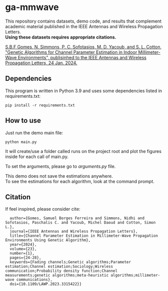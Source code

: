 # ga-mmwave
This repository contains datasets, demo code, and results that complement academic material published in the IEEE Antennas and Wireless Propagation Letters.</br>
**Using these datasets requires appropriate citations.**

[S.B.F Gomes, N. Simmons, P. C. Sofotasios, M. D. Yacoub, and S. L. Cotton, "Genetic Algorithms for Channel Parameter Estimation in Indoor Millimeter-Wave Environments", publisinhed to the IEEE Antennas and Wireless Propagation Letters, 24 Jan. 2024.](https://ieeexplore.ieee.org/abstract/document/10251547/)

## Dependencies

This program is written in Python 3.9 and uses some dependencies listed in requirements.txt:

`pip install -r requirements.txt`

## How to use

Just run the demo main file:

`python main.py`

It will create/use a folder called runs on the project root and plot the figures inside for each call of main.py. 

To set the arguments, please go to _arguments.py_ file.

This demo does not save the estimations anywhere. </br> To see the estimations for each
algorithm, look at the command prompt.

## Citation

If feel inspired, please consider cite:

```@ARTICLE{10251547,
  author={Gomes, Samuel Borges Ferreira and Simmons, Nidhi and Sofotasios, Paschalis C. and Yacoub, Michel Daoud and Cotton, Simon L.},
  journal={IEEE Antennas and Wireless Propagation Letters}, 
  title={Channel Parameter Estimation in Millimeter-Wave Propagation Environments Using Genetic Algorithm}, 
  year={2024},
  volume={23},
  number={1},
  pages={24-28},
  keywords={Fading channels;Genetic algorithms;Parameter estimation;Channel estimation;Sociology;Wireless communication;Probability density function;Channel measurements;genetic algorithms;meta-heuristic algorithms;millimeter-wave communications},
  doi={10.1109/LAWP.2023.3315422}}
```




